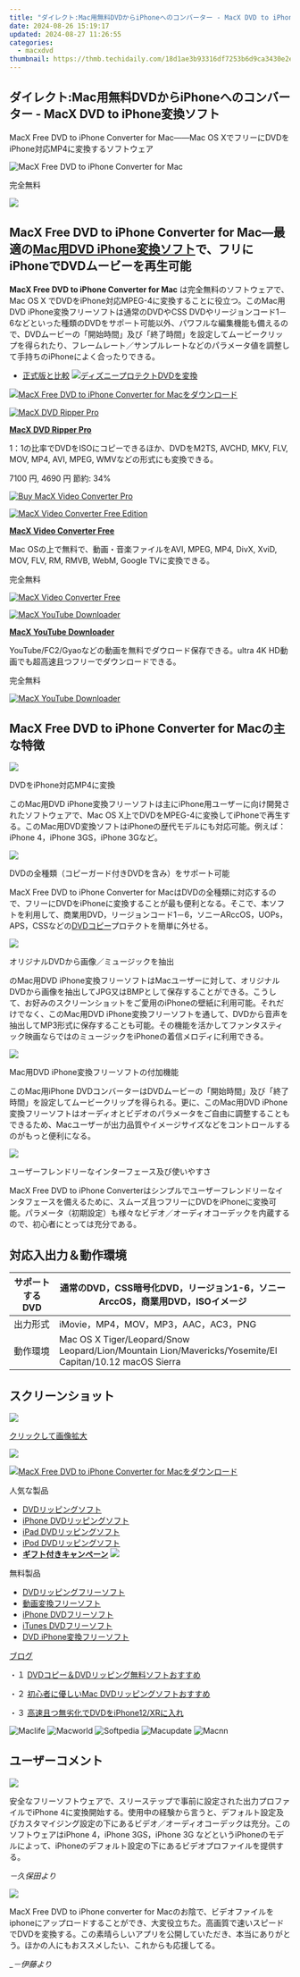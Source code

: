 ```yaml
---
title: "ダイレクト:Mac用無料DVDからiPhoneへのコンバーター - MacX DVD to iPhone変換ソフト"
date: 2024-08-26 15:19:17
updated: 2024-08-27 11:26:55
categories:
  - macxdvd
thumbnail: https://thmb.techidaily.com/18d1ae3b93316df7253b6d9ca3430e2e7b9da85a6ae22dbb42da5be064fc57fa.png
---
```


## ダイレクト:Mac用無料DVDからiPhoneへのコンバーター - MacX DVD to iPhone変換ソフト

MacX Free DVD to iPhone Converter for Mac――Mac OS XでフリーにDVDをiPhone対応MP4に変換するソフトウェア

![MacX Free DVD to iPhone Converter for Mac](https://www.macxdvd.com/dvd-to-iphone-for-mac-free/../face/dvd-iphone-converter-pic.jpg) 

完全無料

![](https://www.macxdvd.com/dvd-to-iphone-for-mac-free/../image-jp/flag.png) 

## MacX Free DVD to iPhone Converter for Mac―最適の[Mac用DVD iPhone変換ソフト](https://tools.techidaily.com/macxdvd/products/)で、フリにiPhoneでDVDムービーを再生可能

**MacX Free DVD to iPhone Converter for Mac** は完全無料のソフトウェアで、Mac OS X でDVDをiPhone対応MPEG-4に変換することに役立つ。このMac用DVD iPhone変換フリーソフトは通常のDVDやCSS DVDやリージョンコード1－6などといった種類のDVDをサポート可能以外、パワフルな編集機能も備えるので、DVDムービーの「開始時間」及び「終了時間」を設定してムービークリップを得られたり、フレームレート／サンプルレートなどのパラメータ値を調整して手持ちのiPhoneによく合ったりできる。

* [正式版と比較](https://tools.techidaily.com/macxdvd/products/)
[![ディズニープロテクトDVDを変換](https://www.macxdvd.com/dvd-to-iphone-for-mac-free/../image-jp/macxdvdpro-banner-mini.jpg)](https://www.macxdvd.com/dvd-to-iphone-for-mac-free/../how-to-rip-disney-dvd-copy-protection-jp.htm) 

[![MacX Free DVD to iPhone Converter for Macをダウンロード](https://www.macxdvd.com/dvd-to-iphone-for-mac-free/../image-jp/bottom-download-big.jpg)](https://www.macxdvd.com/download/macx-free-dvd-to-iphone-converter-for-mac.dmg) 

[![MacX DVD Ripper Pro](https://www.macxdvd.com/dvd-to-iphone-for-mac-free/../box-image/macx-ripper-box-left.jpg)](https://www.macxdvd.com/dvd-to-iphone-for-mac-free/../mac-video-converter-pro/buy-jp.htm) 

**[MacX DVD Ripper Pro](https://tools.techidaily.com/macxdvd/products/)**

1：1の比率でDVDをISOにコピーできるほか、DVDをM2TS, AVCHD, MKV, FLV, MOV, MP4, AVI, MPEG, WMVなどの形式にも変換できる。

7100 円, 4690 円 節約: 34%

[![Buy MacX Video Converter Pro](https://www.macxdvd.com/dvd-to-iphone-for-mac-free/../image-jp/bottom-buy2.jpg)](https://www.macxdvd.com/dvd-to-iphone-for-mac-free/../mac-dvd-ripper-pro/buy-jp.htm) 

[![MacX Video Converter Free Edition](https://www.macxdvd.com/dvd-to-iphone-for-mac-free/../box-image/free-converter-mini1.jpg)](https://www.macxdvd.com/dvd-to-iphone-for-mac-free/../dvd-ripper-mac-free/index-jp.htm) 

**[MacX Video Converter Free](https://tools.techidaily.com/macxdvd/products/)**

Mac OSの上で無料で、動画・音楽ファイルをAVI, MPEG, MP4, DivX, XviD, MOV, FLV, RM, RMVB, WebM, Google TVに変換できる。

 完全無料 

[![MacX Video Converter Free](https://www.macxdvd.com/dvd-to-iphone-for-mac-free/../image-jp/free-download.jpg)](https://www.macxdvd.com/dvd-to-iphone-for-mac-free/../download/macx-video-converter-free-edition.dmg) 

[![MacX YouTube Downloader](https://www.macxdvd.com/dvd-to-iphone-for-mac-free/../box-image/youtube-mini1.png)](https://tools.techidaily.com/macxdvd/products/)

**[MacX YouTube Downloader](https://tools.techidaily.com/macxdvd/products/)**

YouTube/FC2/Gyaoなどの動画を無料でダウロード保存できる。ultra 4K HD動画でも超高速且つフリーでダウンロードできる。

 完全無料 

[![MacX YouTube Downloader](https://www.macxdvd.com/dvd-to-iphone-for-mac-free/../image-jp/free-download.jpg)](https://www.macxdvd.com/dvd-to-iphone-for-mac-free/../download/macx-youtube-downloader-free.dmg) 

## MacX Free DVD to iPhone Converter for Macの主な特徴

![](https://www.macxdvd.com/dvd-to-iphone-for-mac-free/image/1.jpg) 

DVDをiPhone対応MP4に変換

このMac用DVD iPhone変換フリーソフトは主にiPhone用ユーザーに向け開発されたソフトウェアで、Mac OS X上でDVDをMPEG-4に変換してiPhoneで再生する。このMac用DVD変換ソフトはiPhoneの歴代モデルにも対応可能。例えば：iPhone 4，iPhone 3GS，iPhone 3Gなど。

![](https://www.macxdvd.com/dvd-to-iphone-for-mac-free/image/2.jpg) 

DVDの全種類（コピーガード付きDVDを含み）をサポート可能

MacX Free DVD to iPhone Converter for MacはDVDの全種類に対応するので、フリーにDVDをiPhoneに変換することが最も便利となる。そこで、本ソフトを利用して、商業用DVD，リージョンコード1－6，ソニーARccOS，UOPs，APS，CSSなどの[DVDコピー](https://tools.techidaily.com/macxdvd/products/)プロテクトを簡単に外せる。

![](https://www.macxdvd.com/dvd-to-iphone-for-mac-free/image/3.jpg) 

オリジナルDVDから画像／ミュージックを抽出

のMac用DVD iPhone変換フリーソフトはMacユーザーに対して、オリジナルDVDから画像を抽出してJPG又はBMPとして保存することができる。こうして、お好みのスクリーンショットをご愛用のiPhoneの壁紙に利用可能。それだけでなく、このMac用DVD iPhone変換フリーソフトを通して、DVDから音声を抽出してMP3形式に保存することも可能。その機能を活かしてファンタスティック映画ならではのミュージックをiPhoneの着信メロディに利用できる。

![](https://www.macxdvd.com/dvd-to-iphone-for-mac-free/image/4.jpg) 

Mac用DVD iPhone変換フリーソフトの付加機能

このMac用iPhone DVDコンバーターはDVDムービーの「開始時間」及び「終了時間」を設定してムービークリップを得られる。更に、このMac用DVD iPhone変換フリーソフトはオーディオとビデオのパラメータをご自由に調整することもできるため、Macユーザーが出力品質やイメージサイズなどをコントロールするのがもっと便利になる。

![](https://www.macxdvd.com/dvd-to-iphone-for-mac-free/image/5.jpg) 

ユーザーフレンドリーなインターフェース及び使いやすさ

MacX Free DVD to iPhone Converterはシンプルでユーザーフレンドリーなインタフェースを備えるために、スムーズ且つフリーにDVDをiPhoneに変換可能。パラメータ（初期設定）も様々なビデオ／オーディオコーデックを内蔵するので、初心者にとっては充分である。

## 対応入出力＆動作環境

| サポートする DVD | 通常のDVD，CSS暗号化DVD，リージョン1-6，ソニーArccOS，商業用DVD，ISOイメージ                                                      |
| ---------- | ------------------------------------------------------------------------------------------------------- |
| 出力形式       | iMovie，MP4，MOV，MP3，AAC，AC3，PNG                                                                          |
| 動作環境       | Mac OS X Tiger/Leopard/Snow Leopard/Lion/Mountain Lion/Mavericks/Yosemite/El Capitan/10.12 macOS Sierra |

## スクリーンショット

![](https://www.macxdvd.com/dvd-to-iphone-for-mac-free/image/screenshot-jp.jpg)

[クリックして画像拡大](https://tools.techidaily.com/macxdvd/products/)

![](https://www.macxdvd.com/dvd-to-iphone-for-mac-free/image/screenshot_02-jp.jpg) 

[![MacX Free DVD to iPhone Converter for Macをダウンロード](https://www.macxdvd.com/dvd-to-iphone-for-mac-free/../image-jp/bottom-download-big.jpg)](https://www.macxdvd.com/download/macx-free-dvd-to-iphone-converter-for-mac.dmg)

人気な製品

* [DVDリッピングソフト](https://tools.techidaily.com/macxdvd/products/)
* [iPhone DVDリッピングソフト](https://tools.techidaily.com/macxdvd/products/)
* [iPad DVDリッピングソフト](https://tools.techidaily.com/macxdvd/products/)
* [iPod DVDリッピングソフト](https://tools.techidaily.com/macxdvd/products/)
* [**ギフト付きキャンペーン**](https://tools.techidaily.com/macxdvd/products/) ![](https://www.macxdvd.com/dvd-to-iphone-for-mac-free/../blog/new-fourteen/hot.gif)

無料製品

* [DVDリッピングフリーソフト](https://tools.techidaily.com/macxdvd/products/)
* [動画変換フリーソフト](https://tools.techidaily.com/macxdvd/products/)
* [iPhone DVDフリーソフト](https://tools.techidaily.com/macxdvd/products/)
* [iTunes DVDフリーソフト](https://tools.techidaily.com/macxdvd/products/)
* [DVD iPhone変換フリーソフト](https://tools.techidaily.com/macxdvd/products/)

[ブログ](https://tools.techidaily.com/macxdvd/products/)

・１ [DVDコピー＆DVDリッピング無料ソフトおすすめ](https://tools.techidaily.com/macxdvd/products/)

・２ [初心者に優しいMac DVDリッピングソフトおすすめ](https://tools.techidaily.com/macxdvd/products/)

・３ [高速且つ無劣化でDVDをiPhone12/XRに入れ](https://tools.techidaily.com/macxdvd/products/)

![Maclife](https://www.macxdvd.com/dvd-to-iphone-for-mac-free/../i-pic/maclife.gif) ![Macworld](https://www.macxdvd.com/dvd-to-iphone-for-mac-free/../i-pic/macworld.gif) ![Softpedia](https://www.macxdvd.com/dvd-to-iphone-for-mac-free/../i-pic/softpedia.gif) ![Macupdate](https://www.macxdvd.com/dvd-to-iphone-for-mac-free/../i-pic/macupdate.gif) ![Macnn](https://www.macxdvd.com/dvd-to-iphone-for-mac-free/../i-pic/macnn.gif) 

## ユーザーコメント

![](https://www.macxdvd.com/dvd-to-iphone-for-mac-free/../image/customer-ico.jpg) 

安全なフリーソフトウェアで、スリーステップで事前に設定された出力プロファイルでiPhone 4に変換開始する。使用中の経験から言うと、デフォルト設定及びカスタマイジング設定の下にあるビデオ／オーディオコーデックは充分。このソフトウェアはiPhone 4，iPhone 3GS，iPhone 3G などというiPhoneのモデルによって、iPhoneのデフォルト設定の下にあるビデオプロファイルを提供する。

_－久保田より_ 

![](https://www.macxdvd.com/dvd-to-iphone-for-mac-free/../image/customer-ico.jpg) 

MacX Free DVD to iPhone converter for Macのお陰で、ビデオファイルをiphoneにアップロードすることができ、大変役立ちた。高画質で速いスピードでDVDを変換する。この素晴らしいアプリを公開していただき、本当にありがとう。ほかの人にもおススメしたい、これからも応援してる。

__－伊藤より_

<ins class="adsbygoogle"
     style="display:block"
     data-ad-format="autorelaxed"
     data-ad-client="ca-pub-7571918770474297"
     data-ad-slot="1223367746"></ins>



<ins class="adsbygoogle"
     style="display:block"
     data-ad-client="ca-pub-7571918770474297"
     data-ad-slot="8358498916"
     data-ad-format="auto"
     data-full-width-responsive="true"></ins>
